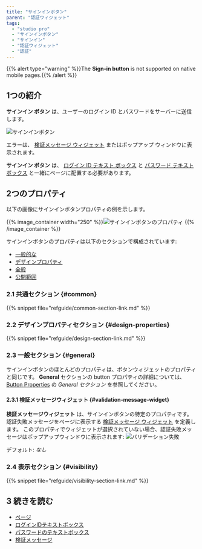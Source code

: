 ```yaml
---
title: "サインインボタン"
parent: "認証ウィジェット"
tags:
  - "studio pro"
  - "サインインボタン"
  - "サインイン"
  - "認証ウィジェット"
  - "認証"
---
```


{{% alert type="warning" %}}The **Sign-in button** is not supported on native mobile pages.{{% /alert %}}

## 1つの紹介

**サインイン ボタン** は、ユーザーのログイン ID とパスワードをサーバーに送信します。

![サインインボタン](attachments/authentication-widgets/sign-in-button.png)

エラーは、 [検証メッセージ ウィジェット](#validation-message-widget) またはポップアップ ウィンドウに表示されます。

**サインイン ボタン** は、 [ログイン ID テキスト ボックス](login-id-text-box) と [パスワード テキスト ボックス](password-text-box) と一緒にページに配置する必要があります。

## 2つのプロパティ

以下の画像にサインインボタンプロパティの例を示します。

{{% image_container width="250" %}}![サインインボタンのプロパティ](attachments/authentication-widgets/sign-in-button-properties.png)
{{% /image_container %}}

サインインボタンのプロパティは以下のセクションで構成されています:

* [一般的な](#common)
* [デザインプロパティ](#design-properties)
* [全般](#general)
* [公開範囲](#visibility)

### 2.1 共通セクション {#common}

{{% snippet file="refguide/common-section-link.md" %}}

### 2.2 デザインプロパティセクション {#design-properties}

{{% snippet file="refguide/design-section-link.md" %}}

### 2.3 一般セクション {#general}

サインインボタンのほとんどのプロパティは、ボタンウィジェットのプロパティと同じです。 **General** セクションの button プロパティの詳細については、 [Button Properties](button-properties#general) の *General セクション* を参照してください。

#### 2.3.1 検証メッセージウィジェット {#validation-message-widget}

**検証メッセージウィジェット** は、サインインボタンの特定のプロパティです。 認証失敗メッセージをページに表示する [検証メッセージ ウィジェット](validation-message) を定義します。 このプロパティでウィジェットが選択されていない場合、認証失敗メッセージはポップアップウィンドウに表示されます: ![バリデーション失敗](attachments/authentication-widgets/validation-failure.png)

デフォルト: *なし*

### 2.4 表示セクション {#visibility}

{{% snippet file="refguide/visibility-section-link.md" %}}

## 3 続きを読む

* [ページ](page)
* [ログインIDテキストボックス](login-id-text-box)
* [パスワードのテキストボックス](password-text-box)
* [検証メッセージ](validation-message)